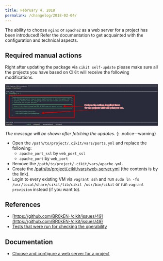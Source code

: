 ```yaml
---
title: February 4, 2018
permalink: /changelog/2018-02-04/
---
```


The ability to choose `nginx` or `apache2` as a web server for a project has been introduced! Refer the documentation to get acquainted with the configuration and technical aspects.

## Required manual actions

Right after updating the package via `cikit self-update` please make sure all the projects you have based on CIKit will receive the following modifications.

![CIKit 1.0.2 migration notes](images/cikit-1.0.2-migration-note.png)

*The message will be shown after fetching the updates.*
{: .notice--warning}

- Open the `/path/to/project/.cikit/vars/ports.yml` and replace the following:
  - `apache_port_ssl` by `web_port_ssl`
  - `apache_port` by `web_port`
- Remove the `/path/to/project/.cikit/vars/apache.yml`.
- Create the [/path/to/project/.cikit/vars/web-server.yml](https://github.com/BR0kEN-/cikit/blob/master/cmf/all/.cikit/vars/web-server.yml) (the contents is by the link).
- Login to every existing VM via `vagrant ssh` and run `sudo ln -fs /usr/local/share/cikit/lib/cikit /usr/bin/cikit` or run `vagrant provision` instead (if you want to).

## References

- [https://github.com/BR0kEN-/cikit/issues/49](https://github.com/BR0kEN-/cikit/issues/49)
- [Tests that were run for checking the operability](https://github.com/BR0kEN-/cikit/pull/90#issuecomment-361190266)

## Documentation

- [Choose and configure a web server for a project](/documentation/project/web-server/)
